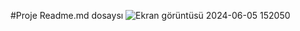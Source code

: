 #Proje Readme.md dosaysı
![Ekran görüntüsü 2024-06-05 152050](https://github.com/Muhammetkaraderili/week12-web/assets/150444110/2a573f99-5707-4039-ba10-eb17587e913f)
